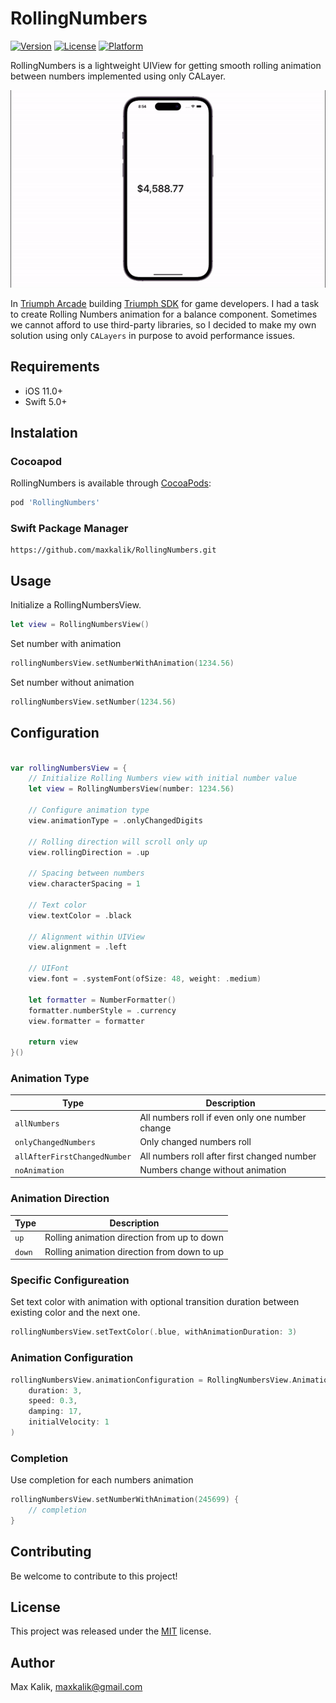 # RollingNumbers

[![Version](https://img.shields.io/cocoapods/v/RollingNumbers.svg?style=flat)](https://cocoapods.org/pods/RollingNumbers)
[![License](https://img.shields.io/cocoapods/l/RollingNumbers.svg?style=flat)](https://cocoapods.org/pods/RollingNumbers)
[![Platform](https://img.shields.io/cocoapods/p/RollingNumbers.svg?style=flat)](https://cocoapods.org/pods/RollingNumbers)

RollingNumbers is a lightweight UIView for getting smooth rolling animation between numbers implemented using only CALayer. 

![WeahterLogger App Icon](RollingNumbersExample.gif)

In [Triumph Arcade](https://github.com/triumpharcade) building [Triumph SDK](https://github.com/triumpharcade/triumph-sdk-ios) for game developers. I had a task to create Rolling Numbers animation for a balance component. Sometimes we cannot afford to use third-party libraries, so I decided to make my own solution using only `CALayers` in purpose to avoid performance issues.

## Requirements

- iOS 11.0+
- Swift 5.0+

## Instalation

### Cocoapod

RollingNumbers is available through [CocoaPods](https://cocoapods.org/):

```ruby
pod 'RollingNumbers'
```

### Swift Package Manager

```
https://github.com/maxkalik/RollingNumbers.git
```

## Usage

Initialize a RollingNumbersView.

```swift
let view = RollingNumbersView()
```

Set number with animation

```swift
rollingNumbersView.setNumberWithAnimation(1234.56)
```

Set number without animation

```swift
rollingNumbersView.setNumber(1234.56)
```

## Configuration

```swift

var rollingNumbersView = {
    // Initialize Rolling Numbers view with initial number value
    let view = RollingNumbersView(number: 1234.56)
    
    // Configure animation type
    view.animationType = .onlyChangedDigits
    
    // Rolling direction will scroll only up
    view.rollingDirection = .up
    
    // Spacing between numbers
    view.characterSpacing = 1
    
    // Text color
    view.textColor = .black
    
    // Alignment within UIView
    view.alignment = .left
    
    // UIFont
    view.font = .systemFont(ofSize: 48, weight: .medium)
    
    let formatter = NumberFormatter()
    formatter.numberStyle = .currency
    view.formatter = formatter
    
    return view
}()

```

### Animation Type

| Type                         | Description                                     |
| ---------------------------- | ----------------------------------------------- |
| `allNumbers`                 | All numbers roll if even only one number change |
| `onlyChangedNumbers`         | Only changed numbers roll                       |
| `allAfterFirstChangedNumber` | All numbers roll after first changed number     |
| `noAnimation`                | Numbers change without animation                |


### Animation Direction

| Type   | Description                                 |
| ----   | ------------------------------------------- |
| `up`   | Rolling animation direction from up to down |
| `down` | Rolling animation direction from down to up |

### Specific Configureation

Set text color with animation with optional transition duration between existing color and the next one.

```swift
rollingNumbersView.setTextColor(.blue, withAnimationDuration: 3)
```

### Animation Configuration

```swift
rollingNumbersView.animationConfiguration = RollingNumbersView.AnimationConfiguration(
    duration: 3,
    speed: 0.3,
    damping: 17,
    initialVelocity: 1
)
```

### Completion

Use completion for each numbers animation

```swift
rollingNumbersView.setNumberWithAnimation(245699) {
    // completion
}
```

## Contributing

Be welcome to contribute to this project!

## License

This project was released under the [MIT](https://github.com/maxkalik/RollingNumbers/blob/master/LICENSE) license.

## Author

Max Kalik, maxkalik@gmail.com
